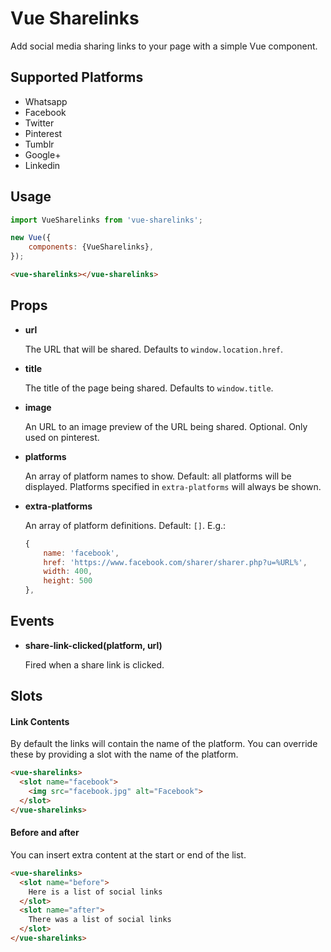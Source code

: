 # Vue Sharelinks

Add social media sharing links to your page with a simple Vue component.

## Supported Platforms

* Whatsapp
* Facebook
* Twitter
* Pinterest
* Tumblr
* Google+
* Linkedin

## Usage

```javascript
import VueSharelinks from 'vue-sharelinks';

new Vue({
    components: {VueSharelinks},
});
```

```html
<vue-sharelinks></vue-sharelinks>
```

## Props

* **url**

    The URL that will be shared. Defaults to `window.location.href`.

* **title**

    The title of the page being shared. Defaults to `window.title`.

* **image**

    An URL to an image preview of the URL being shared. Optional. Only used on pinterest.

* **platforms**

    An array of platform names to show. Default: all platforms will be displayed. Platforms specified in `extra-platforms` will always be shown.

* **extra-platforms**

    An array of platform definitions. Default: `[]`. E.g.:

    ```javascript
    {
        name: 'facebook',
        href: 'https://www.facebook.com/sharer/sharer.php?u=%URL%',
        width: 400,
        height: 500
    },
    ```

## Events

* **share-link-clicked(platform, url)**

    Fired when a share link is clicked.

## Slots

#### Link Contents

By default the links will contain the name of the platform. You can override these by providing a slot with the name of the platform.

```html
<vue-sharelinks>
  <slot name="facebook">
    <img src="facebook.jpg" alt="Facebook">
  </slot>
</vue-sharelinks>
```

#### Before and after

You can insert extra content at the start or end of the list.

```html
<vue-sharelinks>
  <slot name="before">
    Here is a list of social links
  </slot>
  <slot name="after">
    There was a list of social links
  </slot>
</vue-sharelinks>
```
